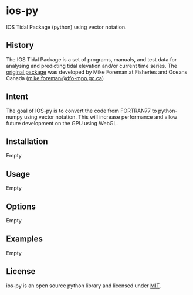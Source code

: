 # ios-py
IOS Tidal Package (python) using vector notation.

## History
The IOS Tidal Package is a set of programs, manuals, and test data for analysing and predicting tidal elevation and/or current time series. 
The [original package](http://www.pac.dfo-mpo.gc.ca/science/oceans/tidal-marees/index-eng.html) was developed by Mike Foreman at Fisheries and Oceans Canada (mike.foreman@dfo-mpo.gc.ca) 

## Intent
The goal of IOS-py is to convert the code from FORTRAN77 to python-numpy using vector notation. This will increase performance and allow future development on the GPU using WebGL.

## Installation
Empty

## Usage
Empty

## Options
Empty

## Examples
Empty

## License
ios-py is an open source python library and licensed under [MIT](../master/LICENSE).
